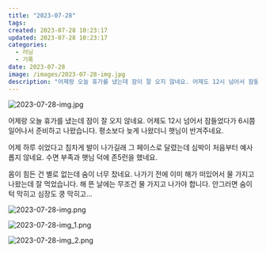 ```yaml
---
title: "2023-07-28"
tags:
created: 2023-07-28 10:23:17
updated: 2023-07-28 10:23:17
categories:
  - 러닝
  - 기록
date: 2023-07-28
image: /images/2023-07-28-img.jpg
description: "어제랑 오늘 휴가를 냈는데 잠이 잘 오지 않네요. 어제도 12시 넘어서 잠들었다가 6시쯤 일어나서 준비하고 나왔습니다. 평소보다 늦게 나왔더니 햇님이 반겨주네요. 어제 하루 쉬었다고 침차게 발이 나가길래 그 페이스로 달렸는데 심박이 처음부터 예사롭지 않네요. 수면 부족과 햇님 덕에 존5"
---
```


![2023-07-28-img.jpg](/images/2023-07-28-img.jpg)
 
 

어제랑 오늘 휴가를 냈는데 잠이 잘 오지 않네요. 어제도 12시 넘어서 잠들었다가 6시쯤 일어나서 준비하고 나왔습니다. 평소보다 늦게 나왔더니 햇님이 반겨주네요.

어제 하루 쉬었다고 침차게 발이 나가길래 그 페이스로 달렸는데 심박이 처음부터 예사롭지 않네요. 수면 부족과 햇님 덕에 존5런을 했네요.

몸이 힘든 건 별로 없는데 숨이 너무 찼네요. 나가기 전에 이미 해가 떠있어서 물 가지고 나왔는데 잘 먹었습니다. 해 뜬 날에는 무조건 물 가지고 나가야 합니다. 안그러면 숨이 턱 막히고 심장도 쿵 막히고...

 
 ![2023-07-28-img.png](/images/2023-07-28-img.png)
 
 

 
 ![2023-07-28-img_1.png](/images/2023-07-28-img_1.png)
 
 

 
 ![2023-07-28-img_2.png](/images/2023-07-28-img_2.png)
